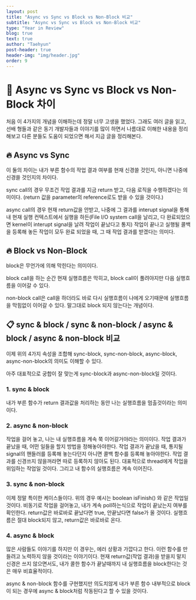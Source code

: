 ```yaml
---
layout: post
title: "Async vs Sync vs Block vs Non-Block 비교"
subtitle: "Async vs Sync vs Block vs Non-Block 비교"
type: "Year in Review"
blog: true
text: true
author: "Taehyun"
post-header: true
header-img: "img/header.jpg"
order: 9
---
```


# 🤔 Async vs Sync vs Block vs Non-Block 차이

처음 이 4가지의 개념을 이해하는데 정말 너무 고생을 했었다. 그래도 여러 글을 읽고, 선배 형들과 같은 동기 개발자들과 이야기를 많이 하면서 나름대로 이해한 내용을 정리해보고 다른 분들도 도움이 되었으면 해서 지금 글을 정리해본다.

## 🔥 Async vs Sync

이 둘의 차이는 내가 부른 함수의 작업 결과 여부를 현재 신경쓸 것인지, 아니면 나중에 신경쓸 것인지의 차이다.

sync call의 경우 무조건 작업 결과를 지금 return 받고, 다음 로직을 수행하겠다는 의미이다.
(return 값을 parameter의 reference로도 받을 수 있을 것이다.)

async call의 경우 현재 return값을 안받고, 나중에 그 결과를 interupt signal을 통해 내 현재 실행 컨텍스트에서 실행을 하든(File I/O system call을 날리고, 다 완료되었으면 kernel이 interupt signal을 날려 작업이 끝났다고 통지) 작업이 끝나고 실행될 콜백을 등록해 놓든 작업이 모두 완료 되었을 때, 그 때 작업 결과를 받겠다는 의미다.

## 🔥 Block vs Non-Block

block은 무언가에 의해 막힌다는 의미이다.

block call을 하는 순간 현재 실행흐름은 막히고, block call이 풀려야지만 다음 실행흐름을 이어갈 수 있다.

non-block call은 call을 하더라도 바로 다시 실행흐름이 나에게 오기때문에 실행흐름을 막힘없이 이어갈 수 있다. 말그대로 block 되지 않는다는 개념이다.

## 📋 sync & block / sync & non-block / async & block / async & non-block 비교

이제 위의 4가지 속성을 조합해 sync-block, sync-non-block, async-block, async-non-block의 의미도 이해할 수 있다.

아주 대표적으로 궁합이 잘 맞는게 sync-block과 async-non-block일 것이다.

### 1. sync & block
내가 부른 함수가 return 결과값을 처리하는 동안 나는 실행흐름을 멈출것이라는 의미이다.

### 2. async & non-block
작업을 걸어 놓고, 나는 내 실행흐름을 계속 쭉 이어갈거야라는 의미이다. 작업 결과가 끝났을 때, 어떤 일들을 할지 방법을 정해놓아야한다. 작업 결과가 끝났을 때, 통지될 signal의 핸들러를 등록해 놓는다던지 아니면 콜백 함수를 등록해 놓아야한다. 작업 결과를 신경쓰지 않을꺼라면 따로 등록하지 않아도 된다.
대표적으로 thread에게 작업을 위임하는 작업일 것이다. 그리고 내 함수의 실행흐름은 계속 이어진다.

### 3. sync & non-block
이제 정말 특이한 케이스들이다. 위의 경우 예시는 boolean isFinish() 와 같은 작업일 것이다.
비동기로 작업을 걸어놓고, 내가 계속 poll하는식으로 작업이 끝났는지 여부를 확인한다. return값은 바로바로 끝났다면 true, 안끝났다면 false가 올 것이다. 실행흐름은 절대 block되지 않고, return값은 바로바로 온다.

### 4. async & block
많은 사람들도 이야기를 하지만 이 경우는, 에러 상황과 가깝다고 한다. 이런 함수를 만들려고 노력하지 않을 것이라는 이야기이다. 현재 return값(작업 결과)을 받을지 말지 신경은 쓰지 않으면서도, 내가 콜한 함수가 끝날때까지 내 실행흐름을 block한다는 것은 매우 비효율적이다.

async & non-block 함수를 구현했지만 의도치않게 내가 부른 함수 내부적으로 block이 되는 경우에 async & block처럼 작동된다고 할 수 있을 것이다.